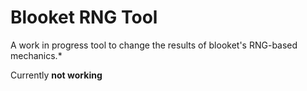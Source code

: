 # Blooket RNG Tool

A work in progress tool to change the results of blooket's RNG-based mechanics.*

Currently **not working**